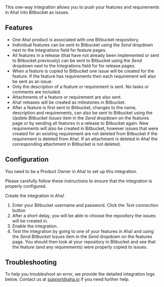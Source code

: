 This one-way integration allows you to push your features and requirements in Aha! into Bitbucket as issues. 

## Features

* One Aha! product is associated with one Bitbucket respository.
* Individual features can be sent to Bitbucket using the _Send_ dropdown next to the Integrations field for feature pages.
* All features in a release (that have not already been implemented or sent to Bitbucket previously) can be sent to Bitbucket using the _Send_ dropdown next to the Integrations field for for release pages.
* When a feature is copied to Bitbucket one issue will be created for the feature. If 
  the feature has requirements then each requirement will also be sent as an issue.
* Only the description of a feature or requirement is sent. No tasks or comments are included. 
* Attachments of a feature or requirement are also sent.
* Aha! releases will be created as milestones in Bitbucket.
* After a feature is first sent to Bitbucket, changes to the name, description and requirements, can also be sent to Bitbucket using the _Update Bitbucket Issues_ item in the _Send_ dropdown on the features page or by sending all features in a release to Bitbucket again. New requirements will also be created in Bitbucket, however issues that were created for an existing requirement are not deleted from Bitbucket if the requirement is deleted from Aha!. If an attachment is deleted in Aha! the corresponding attachment in Bitbucket is not deleted.


## Configuration

You need to be a Product Owner in Aha! to set up this integration.

Please carefully follow these instructions to ensure that the integration is properly configured.

Create the integration in Aha!

1. Enter your Bitbucket username and password. Click the _Test connection_ button
2. After a short delay, you will be able to choose the repository the issues will be created in.
3. Enable the integration.
4. Test the integration by going to one of your features in Aha! and using the _Send Bitbucket Issues_ item in the _Send_ dropdown on the features page. You should then look at your repository in Bitbucket and see that the feature (and any requirements) were properly copied to issues.


## Troubleshooting

To help you troubleshoot an error, we provide the detailed integration logs below. Contact us at support@aha.io if you need further help.
